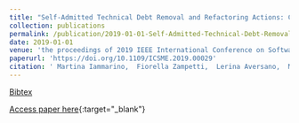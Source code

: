 ```yaml
---
title: "Self-Admitted Technical Debt Removal and Refactoring Actions: Co-Occurrence or More?"
collection: publications
permalink: /publication/2019-01-01-Self-Admitted-Technical-Debt-Removal-and-Refactoring-Actions-Co-Occurrence-or-More
date: 2019-01-01
venue: 'the proceedings of 2019 IEEE International Conference on Software Maintenance and Evolution, ICSME 2019, Cleveland, OH, USA, September 29 - October 4, 2019'
paperurl: 'https://doi.org/10.1109/ICSME.2019.00029'
citation: ' Martina Iammarino,  Fiorella Zampetti,  Lerina Aversano,  Massimiliano Di Penta, &quot;Self-Admitted Technical Debt Removal and Refactoring Actions: Co-Occurrence or More?.&quot; the proceedings of 2019 IEEE International Conference on Software Maintenance and Evolution, ICSME 2019, Cleveland, OH, USA, September 29 - October 4, 2019, 2019.'
---
```

[Bibtex](https://dblp.org/rec/conf/icsm/IammarinoZAP19.bib)

[Access paper here](https://doi.org/10.1109/ICSME.2019.00029){:target="_blank"}

